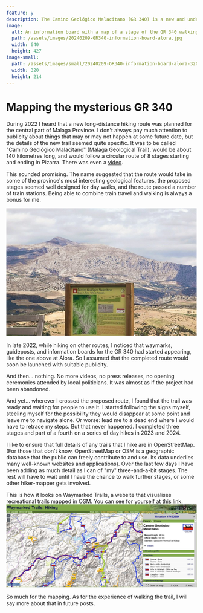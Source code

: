 ```yaml
---
feature: y
description: The Camino Geológico Malacitano (GR 340) is a new and under-publicised long-distance walking trail in Malaga province. I have recently started adding it to OpenStreetMap.
image:
  alt: An information board with a map of a stage of the GR 340 walking trail, against a background of rocky mountains
  path: /assets/images/20240209-GR340-information-board-alora.jpg
  width: 640
  height: 427
image-small:
  path: /assets/images/small/20240209-GR340-information-board-alora-320x214.jpg
  width: 320
  height: 214
---
```

# Mapping the mysterious GR 340

During 2022 I heard that a new long-distance hiking route was planned for the central part of Malaga Province. I don't always pay much attention to publicity about things that may or may not happen at some future date, but the details of the new trail seemed quite specific. It was to be called "Camino Geológico Malacitano" (Malaga Geological Trail), would be about 140 kilometres long, and would follow a circular route of 8 stages starting and ending in Pizarra. There was even a [video](https://www.gransendademalaga.es/es/4268/com1_md1_cd-377598/camino-geologico-malacitano-gr-340-resumen).

This sounded promising. The name suggested that the route would take in some of the province's most interesting geological features, the proposed stages seemed well designed for day walks, and the route passed a number of train stations. Being able to combine train travel and walking is always a bonus for me.
   
![An information board with a map of a stage of the GR 340 walking trail, against a background of rocky mountains](/assets/images/20240209-GR340-information-board-alora.jpg)

In late 2022, while hiking on other routes, I noticed that waymarks, guideposts, and information boards for the GR 340 had started appearing, like the one above at Álora. So I assumed that the completed route would soon be launched with suitable publicity.

And then... nothing. No more videos, no press releases, no opening ceremonies attended by local politicians. It was almost as if the project had been abandoned. 

And yet... wherever I crossed the proposed route, I found that the trail was ready and waiting for people to use it. I started following the signs myself, steeling myself for the possibility they would disappear at some point and leave me to navigate alone. Or worse: lead me to a dead end where I would have to retrace my steps. But that never happened. I completed three stages and part of a fourth on a series of day hikes in 2023 and 2024.

I like to ensure that full details of any trails that I hike are in OpenStreetMap. (For those that don't know, OpenStreetMap or OSM is a geographic database that the public can freely contribute to and use. Its data underlies many well-known websites and applications). Over the last few days I have been adding as much detail as I can of "my" three-and-a-bit stages. The rest will have to wait until I have the chance to walk further stages, or some other hiker-mapper gets involved.

This is how it looks on Waymarked Trails, a website that visualises recreational trails mapped in OSM. You can see for yourself at [this link](https://hiking.waymarkedtrails.org/#route?id=17152984&type=relation&map=11.0/36.9105/-4.7105).
![Screenshot from waymarkedtrails.org showing some sections of the GR 340 on the map](/assets/images/20240209-screenshot-GR340-waymarkedtrails.jpg)

So much for the mapping. As for the experience of walking the trail, I will say more about that in future posts.
